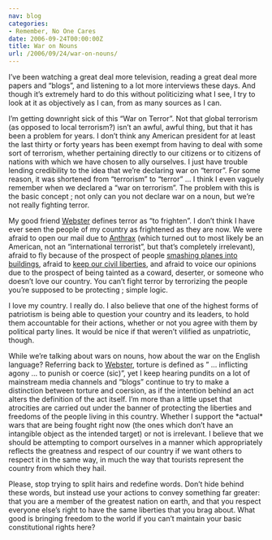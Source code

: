 ```yaml
---
nav: blog
categories:
- Remember, No One Cares
date: 2006-09-24T00:00:00Z
title: War on Nouns
url: /2006/09/24/war-on-nouns/
---
```


I’ve been watching a great deal more television, reading a great deal more papers and “blogs”, and listening to a lot more interviews these days. And though it’s extremely hard to do this without politicizing what I see, I try to look at it as objectively as I can, from as many sources as I can.

I’m getting downright sick of this “War on Terror”. Not that global terrorism (as opposed to local terrorism?) isn’t an awful, awful thing, but that it has been a problem for years. I don’t think any American president for at least the last thirty or forty years has been exempt from having to deal with some sort of terrorism, whether pertaining directly to our citizens or to citizens of nations with which we have chosen to ally ourselves. I just have trouble lending credibility to the idea that we’re declaring war on “terror”. For some reason, it was shortened from “terrorism” to “terror” … I think I even vaguely remember when we declared a “war on terrorism”. The problem with this is the basic concept ; not only can you not declare war on a noun, but we’re not really fighting terror.

My good friend [Webster][1] defines terror as “to frighten”. I don’t think I have ever seen the people of my country as frightened as they are now. We were afraid to open our mail due to [Anthrax][2] (which turned out to most likely be an American, not an “international terrorist”, but that’s completely irrelevant), afraid to fly because of the prospect of people [smashing planes into buildings][3], afraid to [keep our civil liberties][4], and afraid to voice our opinions due to the prospect of being tainted as a coward, deserter, or someone who doesn’t love our country. You can’t fight terror by terrorizing the people you’re supposed to be protecting ; simple logic.

 [1]: http://www.m-w.com/dictionary/terror
 [2]: http://en.wikipedia.org/wiki/2001_anthrax_attack
 [3]: http://www.september11news.com/
 [4]: http://www.aclu.org/safefree/resources/17343res20031114.html

I love my country. I really do. I also believe that one of the highest forms of patriotism is being able to question your country and its leaders, to hold them accountable for their actions, whether or not you agree with them by political party lines. It would be nice if that weren’t vilified as unpatriotic, though.

While we’re talking about wars on nouns, how about the war on the English language? Referring back to [Webster][5], torture is defined as ” … inflicting agony … to punish or coerce (sic)”, yet I keep hearing pundits on a lot of mainstream media channels and “blogs” continue to try to make a distinction between torture and coersion, as if the intention behind an act alters the definition of the act itself. I’m more than a little upset that atrocities are carried out under the banner of protecting the liberties and freedoms of the people living in this country. Whether I support the \*actual\* wars that are being fought right now (the ones which don’t have an intangible object as the intended target) or not is irrelevant. I believe that we should be attempting to comport ourselves in a manner which appropriately reflects the greatness and respect of our country if we want others to respect it in the same way, in much the way that tourists represent the country from which they hail.

 [5]: http://www.m-w.com/definition/torture

Please, stop trying to split hairs and redefine words. Don’t hide behind these words, but instead use your actions to convey something far greater: that you are a member of the greatest nation on earth, and that you respect everyone else’s right to have the same liberties that you brag about. What good is bringing freedom to the world if you can’t maintain your basic constitutional rights here?
